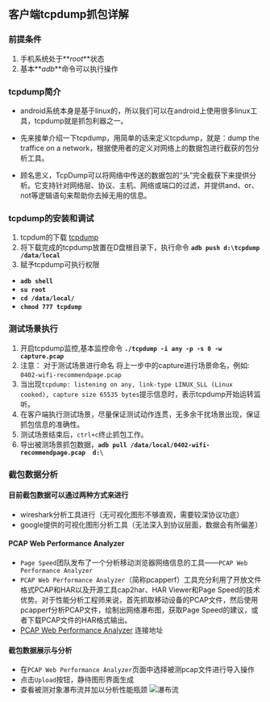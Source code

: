 ## 客户端tcpdump抓包详解
### 前提条件
1. 手机系统处于**_root_**状态
2. 基本**_adb_**命令可以执行操作

### tcpdump简介
+ android系统本身是基于linux的，所以我们可以在android上使用很多linux工具，tcpdump就是抓包利器之一。

+ 先来接单介绍一下tcpdump，用简单的话来定义tcpdump，就是：dump the traffice on a network，根据使用者的定义对网络上的数据包进行截获的包分析工具。 

+ 顾名思义，TcpDump可以将网络中传送的数据包的“头”完全截获下来提供分析。它支持针对网络层、协议、主机、网络或端口的过滤，并提供and、or、not等逻辑语句来帮助你去掉无用的信息。 

### tcpdump的安装和调试
1. tcpdum的下载
[tcpdump](http://www.strazzere.com/android/tcpdump)
2. 将下载完成的tcpdump放置在D盘根目录下，执行命令 **`adb push d:\tcpdump /data/local`**
3. 赋予tcpdump可执行权限
  + **`adb shell`**
  + **`su root`**
  + **`cd /data/local/`**
  + **`chmod 777 tcpdump`**

### 测试场景执行  
1. 开启tcpdump监控,基本监控命令 **`./tcpdump -i any -p -s 0 -w capture.pcap`**
2. 注意： 对于测试场景进行命名 将上一步中的capture进行场景命名，例如: `0402-wifi-recommendpage.pcap`
3. 当出现`tcpdump: listening on any, link-type LINUX_SLL (Linux cooked), capture size 65535 bytes`提示信息时，表示tcpdump开始运转监听。
4. 在客户端执行测试场景，尽量保证测试动作连贯，无多余干扰场景出现，保证抓包信息的准确性。
5. 测试场景结束后，`ctrl+c`终止抓包工作。
6. 导出被测场景抓包数据，**`adb pull /data/local/0402-wifi-recommendpage.pcap  d:\`**

### 截包数据分析
#### 目前截包数据可以通过两种方式来进行
+ wireshark分析工具进行（无可视化图形不够直观，需要较深协议功底）
+ google提供的可视化图形分析工具（无法深入到协议层面，数据会有所偏差）
#### PCAP Web Performance Analyzer
+ `Page Speed`团队发布了一个分析移动浏览器网络信息的工具——`PCAP Web Performance Analyzer`
+ `PCAP Web Performance Analyzer`（简称pcapperf）工具充分利用了开放文件格式PCAP和HAR以及开源工具cap2har、HAR Viewer和Page Speed的技术优势。对于性能分析工程师来说，首先抓取移动设备的PCAP文件，然后使用pcapperf分析PCAP文件，绘制出网络瀑布图，获取Page Speed的建议，或者下载PCAP文件的HAR格式输出。
+ [PCAP Web Performance Analyzer](http://pcapperf.appspot.com) 连接地址

#### 截包数据展示与分析
+ 在`PCAP Web Performance Analyzer`页面中选择被测pcap文件进行导入操作
+ 点击`Upload`按钮，静待图形界面生成
+ 查看被测对象瀑布流并加以分析性能瓶颈
![瀑布流](http://img0.tuicool.com/RnAFFv.png)





  
  
